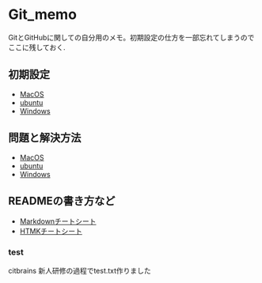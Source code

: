 # Git_memo

GitとGitHubに関しての自分用のメモ。初期設定の仕方を一部忘れてしまうのでここに残しておく.

## 初期設定

- [MacOS](https://github.com/MibuchiYuta/git_memo/blob/master/MacOS/Git%E5%88%9D%E6%9C%9F%E8%A8%AD%E5%AE%9A_MacOS.md)
- [ubuntu](https://github.com/MibuchiYuta/git_memo/blob/master/ubuntu/Git%E5%88%9D%E6%9C%9F%E8%A8%AD%E5%AE%9A_ubuntu.md)
- [Windows](https://github.com/MibuchiYuta/git_memo/blob/master/Windows/Git%E5%88%9D%E6%9C%9F%E8%A8%AD%E5%AE%9A_Windows.md)

## 問題と解決方法

- [MacOS](https://github.com/MibuchiYuta/git_memo/blob/master/MacOS/Git%E5%95%8F%E9%A1%8C%E3%81%A8%E8%A7%A3%E6%B1%BA%E6%96%B9%E6%B3%95_MacOS.md)
- [ubuntu](https://github.com/MibuchiYuta/git_memo/blob/master/ubuntu/Git%E5%95%8F%E9%A1%8C%E3%81%A8%E8%A7%A3%E6%B1%BA%E6%96%B9%E6%B3%95_ubuntu.md)
- [Windows](https://github.com/MibuchiYuta/git_memo/blob/master/Windows/Git%E5%95%8F%E9%A1%8C%E3%81%A8%E8%A7%A3%E6%B1%BA%E6%96%B9%E6%B3%95_Windows.md)

## READMEの書き方など

- [Markdownチートシート](https://github.com/MibuchiYuta/git_memo/blob/master/github/markdown.md)
- [HTMKチートシート](https://github.com/MibuchiYuta/git_memo/tree/master/github/html.md)

### test
citbrains 新人研修の過程でtest.txt作りました
